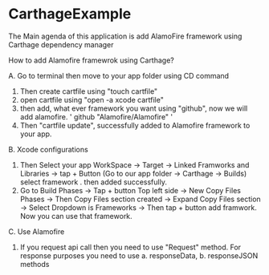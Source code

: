 # CarthageExample
The Main agenda of this application is add AlamoFire framework using Carthage dependency manager


How to add Alamofire framewrok using Carthage?

A. Go to terminal then move to your app folder using CD command
1. Then create cartfile using "touch cartfile" 
2. open cartfile using "open -a xcode cartfile" 
3. then add, what ever framework you want using "github", now we will add alamofire. ' github "Alamofire/Alamofire" '
4. Then "cartfile update", successfully added to Alamofire framework to your app.

B. Xcode configurations
1. Then Select your app WorkSpace  -> Target -> Linked Framworks and Libraries -> tap + Button (Go to our app folder -> Carthage -> Builds) select framework . then added successfully.
2. Go to Build Phases -> Tap + button Top left side -> New Copy Files Phases -> Then Copy Files section created -> Expand Copy Files section -> Select Dropdown is Frameworks -> Then tap + button add framwork. Now you can use that framework.

C. Use Alamofire 
1. If you request api call then you need to use "Request" method. For response purposes you need to use a. responseData, b. responseJSON methods


    

